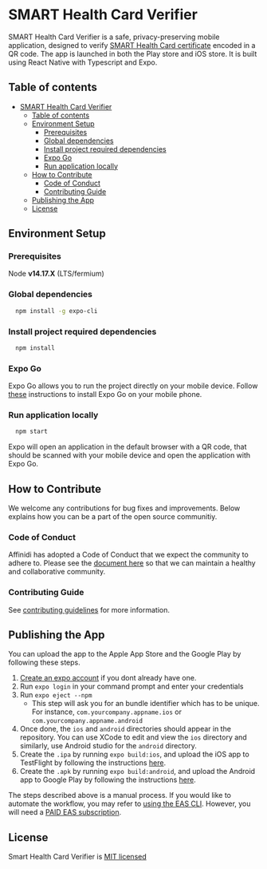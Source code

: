 # SMART Health Card Verifier

SMART Health Card Verifier is a safe, privacy-preserving mobile application, designed to verify
[SMART Health Card certificate](https://smarthealth.cards/) encoded in a QR code. The app is launched in both the Play store and iOS store. It is built using React Native with Typescript and Expo.

## Table of contents

- [SMART Health Card Verifier](#smart-health-card-verifier)
  - [Table of contents](#table-of-contents)
  - [Environment Setup](#environment-setup)
    - [Prerequisites](#prerequisites)
    - [Global dependencies](#global-dependencies)
    - [Install project required dependencies](#install-project-required-dependencies)
    - [Expo Go](#expo-go)
    - [Run application locally](#run-application-locally)
  - [How to Contribute](#how-to-contribute)
    - [Code of Conduct](#code-of-conduct)
    - [Contributing Guide](#contributing-guide)
  - [Publishing the App](#publishing-the-app)
  - [License](#license)

## Environment Setup

### Prerequisites

Node **v14.17.X** (LTS/fermium)

### Global dependencies

```bash
  npm install -g expo-cli
```

### Install project required dependencies

```bash
  npm install
```

### Expo Go

Expo Go allows you to run the project directly on your mobile device.
Follow [these](https://docs.expo.io/get-started/installation/#2-expo-go-app-for-ios-and)
instructions to install Expo Go on your mobile phone.

### Run application locally

```bash
  npm start
```

Expo will open an application in the default browser with a QR code, that should
be scanned with your mobile device and open the application with Expo Go.

## How to Contribute

We welcome any contributions for bug fixes and improvements. Below explains how you can be a part of the open source communitiy.

### Code of Conduct

Affinidi has adopted a Code of Conduct that we expect the community to adhere to. Please see the [document here](./CODE_OF_CONDUCT.md) so that we can maintain a healthy and collaborative community.

### Contributing Guide

See [contributing guidelines](./CONTRIBUTING.md) for more information.

## Publishing the App

You can upload the app to the Apple App Store and the Google Play by following these steps.

1. [Create an expo account](https://expo.dev/signup) if you dont already have one.
2. Run `expo login` in your command prompt and enter your credentials
3. Run `expo eject --npm`
   - This step will ask you for an bundle identifier which has to be unique. For instance, `com.yourcompany.appname.ios` or `com.yourcompany.appname.android`
4. Once done, the `ios` and `android` directories should appear in the repository. You can use XCode to edit and view the `ios` directory and similarly, use Android studio for the `android` directory.
5. Create the `.ipa` by running `expo build:ios`, and upload the iOS app to TestFlight by following the instructions [here](https://docs.expo.dev/distribution/uploading-apps/#manually-uploading-your-app).
6. Create the `.apk` by running `expo build:android`, and upload the Android app to Google Play by following the instructions [here](https://docs.expo.dev/distribution/uploading-apps/#21-if-you-choose-to-upload-your).

The steps described above is a manual process. If you would like to automate the workflow, you may refer to [using the EAS CLI](https://docs.expo.dev/distribution/uploading-apps/#manually-uploading-your-app-for-the-first). However, you will need a [PAID EAS subscription](https://expo.dev/pricing).

## License

Smart Health Card Verifier is [MIT licensed](./LICENSE)
